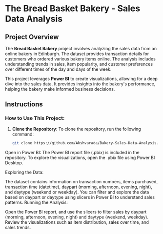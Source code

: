 # The Bread Basket Bakery - Sales Data Analysis

## Project Overview
The **Bread Basket Bakery** project involves analyzing the sales data from an online bakery in Edinburgh. The dataset provides transaction details for customers who ordered various bakery items online. The analysis includes understanding trends in sales, item popularity, and customer preferences over different times of the day and days of the week. 

This project leverages **Power BI** to create visualizations, allowing for a deep dive into the sales data. It provides insights into the bakery's performance, helping the bakery make informed business decisions.

## Instructions

### How to Use This Project:
1. **Clone the Repository**:
   To clone the repository, run the following command:
   ```bash
   git clone https://github.com/Akshvarada/Bakery-Sales-Data-Analysis.git

Open in Power BI: The Power BI report file (.pbix) is included in the repository. To explore the visualizations, open the .pbix file using Power BI Desktop.

Exploring the Data:

The dataset contains information on transaction numbers, items purchased, transaction time (datetime), daypart (morning, afternoon, evening, night), and daytype (weekend or weekday).
You can filter and explore the data based on daypart or daytype using slicers in Power BI to understand sales patterns.
Running the Analysis:

Open the Power BI report, and use the slicers to filter sales by daypart (morning, afternoon, evening, night) and daytype (weekend, weekday).
Review the visualizations such as item distribution, sales over time, and sales trends.

